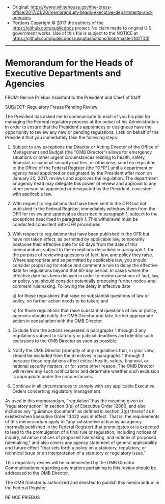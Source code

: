 

* Original: https://www.whitehouse.gov/the-press-office/2017/01/20/memorandum-heads-executive-departments-and-agencies
* Portions Copyright © 2017 the authors of the https://github.com/publicdocs project. No claim made to original U.S. government works. Use of this file is subject to the NOTICE at https://github.com/publicdocs/uspotusactions/blob/master/NOTICE


-----------

# Memorandum for the Heads of Executive Departments and Agencies

FROM:                      Reince Priebus
                                  Assistant to the President and Chief of Staff

SUBJECT:                  Regulatory Freeze Pending Review

The President has asked me to communicate to each of you his plan for managing the Federal regulatory process at the outset of his Administration.  In order to ensure that the President's appointees or designees have the opportunity to review any new or pending regulations, I ask on behalf of the President that you immediately take the following steps:

1. Subject to any exceptions the Director or Acting Director of the Office of Management and Budget (the "OMB Director") allows for emergency situations or other urgent circumstances relating to health, safety, financial, or national security matters, or otherwise, send no regulation to the Office of the Federal Register (the "OFR") until a department or agency head appointed or designated by the President after noon on January 20, 2017, reviews and approves the regulation.  The department or agency head may delegate this power of review and approval to any other person so appointed or designated by the President, consistent with applicable law.

2. With respect to regulations that have been sent to the OFR but not published in the Federal Register, immediately withdraw them from the OFR for review and approval as described in paragraph 1, subject to the exceptions described in paragraph 1.  This withdrawal must be conducted consistent with OFR procedures.

3. With respect to regulations that have been published in the OFR but have not taken effect, as permitted by applicable law, temporarily postpone their effective date for 60 days from the date of this memorandum, subject to the exceptions described in paragraph 1, for the purpose of reviewing questions of fact, law, and policy they raise.  Where appropriate and as permitted by applicable law, you should consider proposing for notice and comment a rule to delay the effective date for regulations beyond that 60-day period.  In cases where the effective date has been delayed in order to review questions of fact, law, or policy, you should consider potentially proposing further notice-and-comment rulemaking.  Following the delay in effective date

    a) for those regulations that raise no substantial questions of law or policy, no further action needs to be taken; and

    b) for those regulations that raise substantial questions of law or policy, agencies should notify the OMB Director and take further appropriate action in consultation with the OMB Director.

4. Exclude from the actions requested in paragraphs 1 through 3 any regulations subject to statutory or judicial deadlines and identify such exclusions to the OMB Director as soon as possible.

5. Notify the OMB Director promptly of any regulations that, in your view, should be excluded from the directives in paragraphs 1 through 3 because those regulations affect critical health, safety, financial, or national security matters, or for some other reason.  The OMB Director will review any such notifications and determine whether such exclusion is appropriate under the circumstances.

6. Continue in all circumstances to comply with any applicable Executive Orders concerning regulatory management.

As used in this memorandum, "regulation" has the meaning given to "regulatory action" in section 3(e) of Executive Order 12866, and also includes any "guidance document" as defined in section 3(g) thereof as it existed when Executive Order 13422 was in effect.  That is, the requirements of this memorandum apply to "any substantive action by an agency (normally published in the Federal Register) that promulgates or is expected to lead to the promulgation of a final rule or regulation, including notices of inquiry, advance notices of proposed rulemaking, and notices of proposed rulemaking," and also covers any agency statement of general applicability and future effect "that sets forth a policy on a statutory, regulatory, or technical issue or an interpretation of a statutory or regulatory issue."

This regulatory review will be implemented by the OMB Director.  Communications regarding any matters pertaining to this review should be addressed to the OMB Director.

The OMB Director is authorized and directed to publish this memorandum in the Federal Register.

REINCE PRIEBUS
